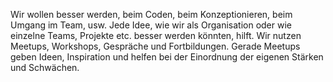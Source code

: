 Wir wollen besser werden, beim Coden, beim Konzeptionieren, beim Umgang im Team, usw. Jede Idee, wie wir als Organisation oder wie einzelne Teams, Projekte etc. besser werden könnten, hilft. Wir nutzen Meetups, Workshops, Gespräche und Fortbildungen. Gerade Meetups geben Ideen, Inspiration und helfen bei der Einordnung der eigenen Stärken und Schwächen.